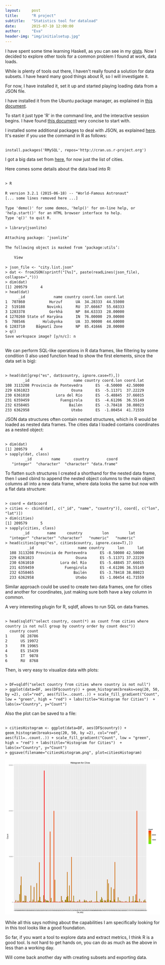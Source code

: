 ```yaml
---
layout:     post
title:      "R project"
subtitle:   "Statistics tool for dataload"
date:       2015-07-10 12:00:00
author:     "Eva"
header-img: "img/initialsetup.jpg"
---
```


<p>I have spent some time learning Haskell, as you can see in my <a href="https://gist.github.com/eva-villarroya">gists</a>. Now I decided to explore other tools for a common problem I found at work, data loads.</p>

<p>While is plenty of tools out there, I haven't really found a solution for data subsets. I have heard many good things about R, so I will investigate it.</p>

<p>For now, I have installed it, set it up and started playing loading data from a JSON file.</p>

<p>I have installed it from the Ubuntu package manager, as explained in <a href="http://cran.r-project.org/bin/linux/ubuntu/README">this document</a>.</p>

<p>To start it just type 'R' in the command line, and the interactive session begins. I have found <a href="http://math.usask.ca/~longhai/doc/others/R-tutorial.pdf">this document</a> very concise to start with.</p>

<p>I installed some additional packages to deal with JSON, as explained <a href="http://gastonsanchez.com/work/webdata/getting_web_data_r5_json_data.pdf">here</a>. It's easier if you use the command in R as follows:</p>

<pre><code class="bash CamingoCode-Bold">
install.packages('RMySQL', repos='http://cran.us.r-project.org')
</code></pre>

<p>I got a big data set from <a href="http://bulk.openweathermap.org/sample/">here</a>, for now just the list of cities. </p>

<p>Here comes some details about the data load into R:</p>

<pre><code class="bash CamingoCode-Bold">
> R

R version 3.2.1 (2015-06-18) -- "World-Famous Astronaut"
[... some lines removed here ...]

Type 'demo()' for some demos, 'help()' for on-line help, or
'help.start()' for an HTML browser interface to help.
Type 'q()' to quit R.

> library(jsonlite)

Attaching package: ‘jsonlite’

The following object is masked from ‘package:utils’:

    View

> json_file <- "city.list.json"
> dat <- fromJSON(sprintf("[%s]", paste(readLines(json_file), collapse=",")))
> dim(dat)
[1] 209579      4
> head(dat)
      _id             name country coord.lon coord.lat
1  707860           Hurzuf      UA  34.28333  44.55000
2  519188          Novinki      RU  37.66667  55.68333
3 1283378           Gorkhā      NP  84.63333  28.00000
4 1270260 State of Haryāna      IN  76.00000  29.00000
5  708546        Holubynka      UA  33.90000  44.60000
6 1283710     Bāgmatī Zone      NP  85.41666  28.00000
> q()
Save workspace image? [y/n/c]: n

</code></pre>

We can perform SQL-like operations in R data frames, like filtering by some condition (I also used function head to show the first elements, since the data set is big):

<pre><code class="bash CamingoCode-Bold">
> head(dat[grep("es", dat$country, ignore.case=T),])
        _id                    name country coord.lon coord.lat
108 3113208 Provincia de Pontevedra      ES  -8.50000  42.50000
229 6361023                   Osuna      ES  -5.11371  37.22229
230 6361010            Lora del Río      ES  -5.48845  37.66015
231 6359459              Fuengirola      ES  -4.61206  36.55149
232 6358465                  Bailén      ES  -3.78418  38.08023
233 6362958                   Utebo      ES  -1.00454  41.71559
</code></pre>


JSON data structures often contain nested structures, which in R would be loaded as nested data frames. The cities data I loaded contains coordinates as a nested object: 

<pre><code class="bash CamingoCode-Bold">
> dim(dat)
[1] 209579      4
> sapply(dat, class)
         _id         name      country        coord 
   "integer"  "character"  "character" "data.frame" 
</code></pre>

To flatten such structures I created a shorthand for the nested data frame, then I used cbind to append the nested object columns to the main object columns all into a new data frame, where data looks the same but now with a flat data structure:

<pre><code class="bash CamingoCode-Bold">
> coord = dat$coord
> cities <- cbind(dat[, c("_id", "name", "country")], coord[, c("lon", "lat")])
> dim(cities)
[1] 209579      5
> sapply(cities, class)
        _id        name     country         lon         lat 
  "integer" "character" "character"   "numeric"   "numeric"
> head(cities[grep("es", cities$country, ignore.case=T),])
          _id                    name country      lon      lat
  108 3113208 Provincia de Pontevedra      ES -8.50000 42.50000
  229 6361023                   Osuna      ES -5.11371 37.22229
  230 6361010            Lora del Río      ES -5.48845 37.66015
  231 6359459              Fuengirola      ES -4.61206 36.55149
  232 6358465                  Bailén      ES -3.78418 38.08023
  233 6362958                   Utebo      ES -1.00454 41.71559
</code></pre>

Similar approach could be used to create two data frames, one for cities and another for coordinates, just making sure both have a key column in common.

A very interesting plugin for R, sqldf, allows to run SQL on data frames.

<pre><code class="bash CamingoCode-Bold">
> head(sqldf("select country, count(*) as count from cities where country is not null group by country order by count desc"))
  country count
1      DE 28786
2      US 19972
3      FR 19965
4      ES 15439
5      IT  9878
6      RU  8768
</code></pre>

Then, is very easy to visualize data with plots:

<pre><code class="bash CamingoCode-Bold">
> DF=sqldf("select country from cities where country is not null")
> ggplot(data=DF, aes(DF$country)) + geom_histogram(breaks=seq(20, 50, by =2), col="red", aes(fill=..count..)) + scale_fill_gradient("Count", low = "green", high = "red") + labs(title="Histogram for Cities")  + labs(x="Country", y="Count")
</code></pre>

Also the plot can be saved to a file:

<pre><code class="bash CamingoCode-Bold">
> citiesHistogram <- ggplot(data=DF, aes(DF$country)) + geom_histogram(breaks=seq(20, 50, by =2), col="red", aes(fill=..count..)) + scale_fill_gradient("Count", low = "green", high = "red") + labs(title="Histogram for Cities")  + labs(x="Country", y="Count")
> ggsave(filename="citiesHistogram.png", plot=citiesHistogram)
</code></pre>

![Cities histogram](/img/citiesHistogram.png)

While all this says nothing about the capabilities I am specifically looking for in this tool looks like a good foundation. 

So far, if you want a tool to explore data and extract metrics, I think R is a good tool. Is not hard to get hands on, you can do as much as the above in less than a working day.

Will come back another day with creating subsets and exporting data.
